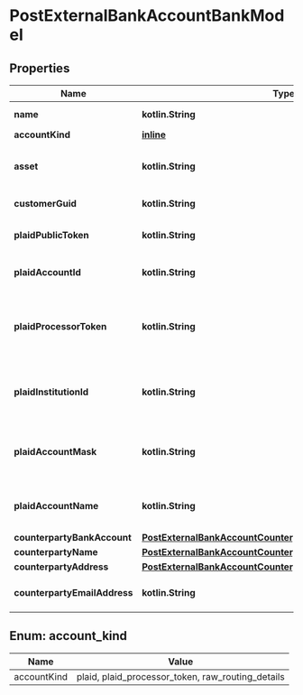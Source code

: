 
# PostExternalBankAccountBankModel

## Properties
Name | Type | Description | Notes
------------ | ------------- | ------------- | -------------
**name** | **kotlin.String** | The name of the account. | 
**accountKind** | [**inline**](#AccountKind) | The account type | 
**asset** | **kotlin.String** | The asset code. If not set will try and default to the Bank&#39;s configured fiat asset. | 
**customerGuid** | **kotlin.String** | The customer identifier. |  [optional]
**plaidPublicToken** | **kotlin.String** | The public token for the account. Required for &#39;plaid&#39; accounts. |  [optional]
**plaidAccountId** | **kotlin.String** | The account identifier in plaid. Required for &#39;plaid&#39; accounts. |  [optional]
**plaidProcessorToken** | **kotlin.String** | The Plaid processor token used to access the account. Required for &#39;plaid_processor_token&#39; accounts. |  [optional]
**plaidInstitutionId** | **kotlin.String** | Plaid&#39;s institution ID for the account&#39;s institution. Required for &#39;plaid_processor_token&#39; accounts. |  [optional]
**plaidAccountMask** | **kotlin.String** | The account mask for the account. Required for &#39;plaid_processor_token&#39; accounts. |  [optional]
**plaidAccountName** | **kotlin.String** | The name of the account. Required for &#39;plaid_processor_token&#39; accounts. |  [optional]
**counterpartyBankAccount** | [**PostExternalBankAccountCounterpartyBankAccountBankModel**](PostExternalBankAccountCounterpartyBankAccountBankModel.md) |  |  [optional]
**counterpartyName** | [**PostExternalBankAccountCounterpartyNameBankModel**](PostExternalBankAccountCounterpartyNameBankModel.md) |  |  [optional]
**counterpartyAddress** | [**PostExternalBankAccountCounterpartyAddressBankModel**](PostExternalBankAccountCounterpartyAddressBankModel.md) |  |  [optional]
**counterpartyEmailAddress** | **kotlin.String** | The counterparty&#39;s email address on their checking account. |  [optional]


<a name="AccountKind"></a>
## Enum: account_kind
Name | Value
---- | -----
accountKind | plaid, plaid_processor_token, raw_routing_details



